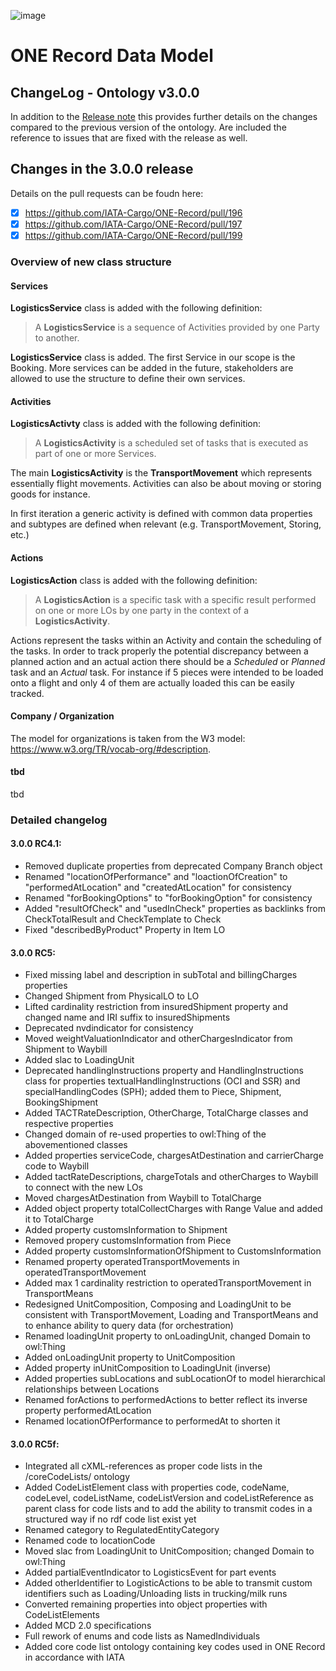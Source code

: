 ![image](https://user-images.githubusercontent.com/58464775/161543671-fc444388-04af-4998-8a5a-b2218072af50.png)
# ONE Record Data Model
## ChangeLog - Ontology v3.0.0

In addition to the [Release note](https://github.com/IATA-Cargo/ONE-Record/blob/master/2023-12-standard/Data-Model/IATA-1R-DM-ReleaseNote.md) this provides further details on the changes compared to the previous version of the ontology.
Are included the reference to issues that are fixed with the release as well.

## Changes in the 3.0.0 release

Details on the pull requests can be foudn here:
- [x] https://github.com/IATA-Cargo/ONE-Record/pull/196
- [x] https://github.com/IATA-Cargo/ONE-Record/pull/197
- [x] https://github.com/IATA-Cargo/ONE-Record/pull/199

### Overview of new class structure

#### Services

**LogisticsService** class is added with the following definition:
> A **LogisticsService** is a sequence of Activities provided by one Party to another.

**LogisticsService** class is added. The first Service in our scope is the Booking. More services can be added in the future, stakeholders are allowed to use the structure to define their own services.

#### Activities
**LogisticsActivty** class is added with the following definition:
> A **LogisticsActivity** is a scheduled set of tasks that is executed as part of one or more Services.

The main **LogisticsActivity** is the **TransportMovement** which represents essentially flight movements. Activities can also be about moving or storing goods for instance.

In first iteration a generic activity is defined with common data properties and subtypes are defined when relevant (e.g. TransportMovement, Storing, etc.)

#### Actions
**LogisticsAction** class is added with the following definition:
> A **LogisticsAction** is a specific task with a specific result performed on one or more LOs by one party in the context of a **LogisticsActivity**.

Actions represent the tasks within an Activity and contain the scheduling of the tasks. In order to track properly the potential discrepancy between a planned action and an actual action there should be a *Scheduled* or *Planned* task and an *Actual* task.
For instance if 5 pieces were intended to be loaded onto a flight and only 4 of them are actually loaded this can be easily tracked.

#### Company / Organization
The model for organizations is taken from the W3 model: https://www.w3.org/TR/vocab-org/#description.

#### tbd
tbd


### Detailed changelog
#### 3.0.0 RC4.1:
- Removed duplicate properties from deprecated Company Branch object
- Renamed "locationOfPerformance" and "loactionOfCreation" to "performedAtLocation" and "createdAtLocation" for consistency
- Renamed "forBookingOptions" to "forBookingOption" for consistency
- Added "resultOfCheck" and "usedInCheck" properties as backlinks from CheckTotalResult and CheckTemplate to Check
- Fixed "describedByProduct" Property in Item LO

#### 3.0.0 RC5:
- Fixed missing label and description in subTotal and billingCharges properties
- Changed Shipment from PhysicalLO to LO
- Lifted cardinality restriction from insuredShipment property and changed name and IRI suffix to insuredShipments
- Deprecated nvdindicator for consistency
- Moved weightValuationIndicator and otherChargesIndicator from Shipment to Waybill
- Added slac to LoadingUnit
- Deprecated handlingInstructions property and HandlingInstructions class for properties textualHandlingInstructions (OCI and SSR) and specialHandlingCodes (SPH); added them to Piece, Shipment, BookingShipment 
- Added TACTRateDescription, OtherCharge, TotalCharge classes and respective properties 
- Changed domain of re-used properties to owl:Thing of the abovementioned classes
- Added properties serviceCode, chargesAtDestination and carrierCharge code to Waybill 
- Added tactRateDescriptions, chargeTotals and otherCharges to Waybill to connect with the new LOs
- Moved chargesAtDestination from Waybill to TotalCharge
- Added object property totalCollectCharges with Range Value and added it to TotalCharge
- Added property customsInformation to Shipment 
- Removed propery customsInformation from Piece
- Added property customsInformationOfShipment to CustomsInformation
- Renamed property operatedTransportMovements in operatedTransportMovement
- Added max 1 cardinality restriction to operatedTransportMovement in TransportMeans
- Redesigned UnitComposition, Composing and LoadingUnit to be consistent with TransportMovement, Loading and TransportMeans and to enhance ability to query data (for orchestration)
- Renamed loadingUnit property to onLoadingUnit, changed Domain to owl:Thing
- Added onLoadingUnit property to UnitComposition
- Added property inUnitComposition to LoadingUnit (inverse)
- Added properties subLocations and subLocationOf to model hierarchical relationships between Locations
- Renamed forActions to performedActions to better reflect its inverse property performedAtLocation
- Renamed locationOfPerformance to performedAt to shorten it

#### 3.0.0 RC5f:
- Integrated all cXML-references as proper code lists in the /coreCodeLists/ ontology
- Added CodeListElement class with properties code, codeName, codeLevel, codeListName, codeListVersion and codeListReference as parent class for code lists and to add the ability to transmit codes in a structured way if no rdf code list exist yet
- Renamed category to RegulatedEntityCategory
- Renamed code to locationCode
- Moved slac from LoadingUnit to UnitComposition; changed Domain to owl:Thing
- Added partialEventIndicator to LogisticsEvent for part events
- Added otherIdentifier to LogisticActions to be able to transmit custom identifiers such as Loading/Unloading lists in trucking/milk runs
- Converted remaining properties into object properties with CodeListElements
- Added MCD 2.0 specifications
- Full rework of enums and code lists as NamedIndividuals
- Added core code list ontology containing key codes used in ONE Record in accordance with IATA

